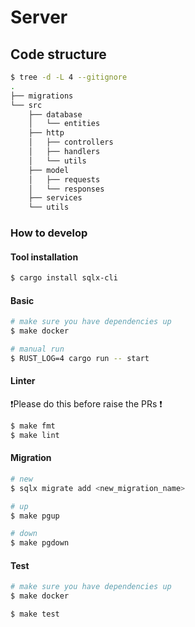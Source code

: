 # Server

## Code structure

```bash
$ tree -d -L 4 --gitignore
.
├── migrations
└── src
    ├── database
    │   └── entities
    ├── http
    │   ├── controllers
    │   ├── handlers
    │   └── utils
    ├── model
    │   ├── requests
    │   └── responses
    ├── services
    └── utils
```

### How to develop

#### Tool installation

```bash
$ cargo install sqlx-cli
```

#### Basic

```bash
# make sure you have dependencies up
$ make docker

# manual run
$ RUST_LOG=4 cargo run -- start
```

<!--
   - #### Swagger
   -
   - Please note that it's only for local environment
   -
   - Served at: `http://localhost:8080/swagger/index.html`
   -
   - ```bash
   - $ swag init -d api,internal/request,internal/response,internal/database/entities -o ./api/docs -g ./http.go
   - ```
   -->

<!--
   - #### Authentication
   -
   - In local development, we send email in 'authorization' header
   -
   - In development, uat and production environment, we use jwt auth
   -
   - ```bash
   - # local
   - $ curl localhost:8080/... -H 'authorization: admin@example.com'
   -
   - # development, uat, production
   - $ curl localhost:8080/... -H 'authorization: Bearer ...'
   - ```
   -->

#### Linter

❗️Please do this before raise the PRs ❗️

```bash
$ make fmt
$ make lint
```

#### Migration

```bash
# new
$ sqlx migrate add <new_migration_name>

# up
$ make pgup

# down
$ make pgdown
```

#### Test

```bash
# make sure you have dependencies up
$ make docker

$ make test
```

